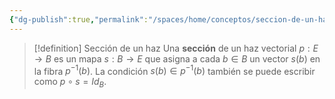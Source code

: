 ```yaml
---
{"dg-publish":true,"permalink":"/spaces/home/conceptos/seccion-de-un-haz-vectorial/"}
---
```


> [!definition] Sección de un haz
> Una **sección** de un haz vectorial $p:E \to B$ es un mapa $s: B \to E$ que asigna a cada $b \in B$ un vector $s(b)$ en la fibra $p^{-1}(b)$. La condición $s(b) \in p^{-1}(b)$ también se puede escribir como $p \circ s = Id_{B}$.